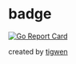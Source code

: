 # badge

[![Go Report Card](https://goreportcard.com/badge/github.com/mlctrez/badge)](https://goreportcard.com/report/github.com/mlctrez/badge)

created by [tigwen](https://github.com/mlctrez/tigwen)
